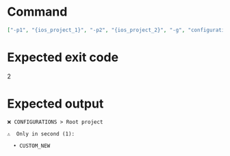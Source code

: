 # Command
```json
["-p1", "{ios_project_1}", "-p2", "{ios_project_2}", "-g", "configurations", "-t", "NewFramework", "-v"]
```

# Expected exit code
2

# Expected output
```
❌ CONFIGURATIONS > Root project

⚠️  Only in second (1):

  • CUSTOM_NEW




```
